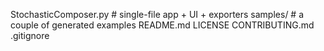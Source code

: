 StochasticComposer.py   # single-file app + UI + exporters
samples/                # a couple of generated examples
README.md
LICENSE
CONTRIBUTING.md
.gitignore

